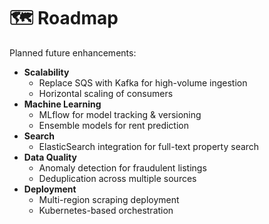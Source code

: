 # 🗺️ Roadmap

Planned future enhancements:

- **Scalability**
  - Replace SQS with Kafka for high-volume ingestion
  - Horizontal scaling of consumers
- **Machine Learning**
  - MLflow for model tracking & versioning
  - Ensemble models for rent prediction
- **Search**
  - ElasticSearch integration for full-text property search
- **Data Quality**
  - Anomaly detection for fraudulent listings
  - Deduplication across multiple sources
- **Deployment**
  - Multi-region scraping deployment
  - Kubernetes-based orchestration
